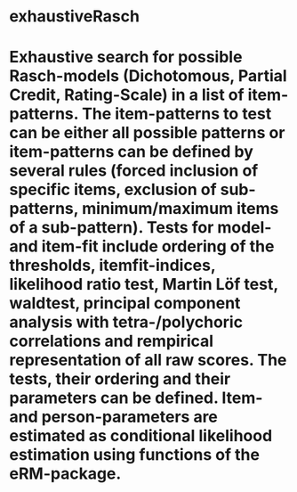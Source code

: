 # exhaustiveRasch
# Exhaustive search for possible Rasch-models (Dichotomous, Partial Credit, Rating-Scale) in a list of item-patterns. The item-patterns to test can be either all possible patterns or item-patterns can be defined by several rules (forced inclusion of specific items, exclusion of sub-patterns, minimum/maximum items of a sub-pattern). Tests for model-and item-fit include ordering of the thresholds, itemfit-indices, likelihood ratio test, Martin Löf test, waldtest, principal component analysis with tetra-/polychoric correlations and rempirical representation of all raw scores. The tests, their ordering and their parameters can be defined. Item- and person-parameters are estimated as conditional likelihood estimation using functions of the eRM-package. 
